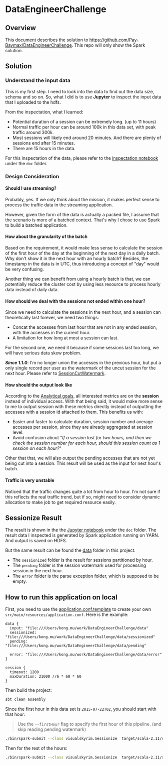 # DataEngineerChallenge


## Overview

This document describes the solution to https://github.com/Pay-Baymax/DataEngineerChallenge.
This repo will only show the Spark solution.


## Solution
### Understand the input data
This is my first step. I need to look into the data to find out the  data size, schema and so on.
So, what I did is to use **Jupyter** to inspect the input data that I uploaded to the hdfs.

From the inspectation, what I learned:
- Potential duration of a session can be extremely long. (up to 11 hours)
- Normal traffic per hour can be around 100k in this data set, with peak traffic around 300k.
- Most sessions will likely end around 20 minutes. And there are plenty of sessions end after 15 minutes.
- There are 15 hours in the data.

For this inspectation of the data, please refer to the [inspectation notebook](./doc/Data%20Inspect/Data%20Inspect.md) under the `doc` folder.

### Design Consideration

#### Should I use streaming?

Probably, yes. If we only think about the mission, it makes perfect sense to process the traffic data in the streaming application.

However, given the form of the data is actually a packed file, I assume that the scenario is more of a batched context.
That's why I chose to use Spark to build a batched application.


#### How about the granularity of the batch

Based on the requirement, it would make less sense to calculate the session of the first hour of the day at the beginning of the next day in a daily batch.
Why don't show it in the next hour with an hourly batch?
Besides, the timestamp in the data is in UTC, thus introducing a concept of "day" would be very confusing.

Another thing we can benefit from using a hourly batch is that, we can potentially reduce the cluster cost by using less resource to process hourly data instead of daily data.

#### How should we deal with the sessions not ended within one hour?

Since we need to calculate the sessions in the next hour, and a session can theoretically last forever,
we need two things:
- Concat the accesses from last hour that are not in any ended session, with the accesses in the current hour.
- A limitation for how long at most a session can last.

For the second one, we need it because if some sessions last too long, we will have serious data skew problem.

***Since 1.1.0***: I'm no longer union the accesses in the previous hour, but put a only single record per user as the 
watermark of the uncut session for the next hour. Please refer to [SessionCutWatermark](./src/main/scala/visualskyrim/schema/SessionCutWatermark.scala). 

#### How should the output look like

According to the [Analytical goals](https://github.com/Pay-Baymax/DataEngineerChallenge#processing--analytical-goals),
all interested metrics are on the **session** instead of individual access.
With that being said, it would make more sense to me to output session with these metrics directly instead of outputting the accesses with a session id attached to them.
This benefits us with:
- Easier and faster to calculate duration, session number and average accesses per session, since they are already aggregated at session level.
- Avoid confusion about "*If a session last for two hours, and then we check the session number for each hour, should this session count as 1 session on each hour?*"

Other that that, we will also output the pending accesses that are not yet being cut into a session. This result will be used as the input for next hour's batch.

#### Traffic is very unstable

Noticed that the traffic changes quite a lot from hour to hour. I'm not sure if this reflects the real traffic trend, but if so, might need to consider dynamic allocation to make job to get required resource easily.


## Sessionize Result

The result is shown in the the [Jupyter notebook](./doc/Result%20Check.md) under the `doc` folder.
The result data I inspected is generated by Spark application running on YARN. And output is saved on HDFS.

But the same result can be found the [data](./data) folder in this project.
- The `sessionized` folder is the result for sessions partitioned by hour.
- The `pending` folder is the session watermark used for processing session in the next hour.
- The `error` folder is the parse exception folder, which is supposed to be empty.

## How to run this application on local

First, you need to use the [application.conf.template](./src/main/resources/application.conf.template) to create your own `src/main/resources/application.conf`.
Here is the example:

```
data {
  input: "file:///Users/kong.mu/work/DataEngineerChallenge/data"
  sessionized: "file:///Users/kong.mu/work/DataEngineerChallenge/data/sessionized"
  pending: "file:///Users/kong.mu/work/DataEngineerChallenge/data/pending"

  error: "file:///Users/kong.mu/work/DataEngineerChallenge/data/error"
}

session {
  timeout: 1200
  maxDuration: 21600 //6 * 60 * 60
}
```

Then build the project:

```bash
sbt clean assembly
```

Since the first hour in this data set is `2015-07-22T02`, you should start with that hour:

> Use the `--firstHour` flag to specify the first hour of this pipeline. (and skip reading pending watermark)

```bash
./bin/spark-submit --class visualskyrim.Sessionize  target/scala-2.11/sessionize-assembly-1.1.0.jar --hour 2015-07-22T02 --firstHour
``` 

Then for the rest of the hours:
```bash
./bin/spark-submit --class visualskyrim.Sessionize  target/scala-2.11/sessionize-assembly-1.1.0.jar --hour 2015-07-22TXX
```